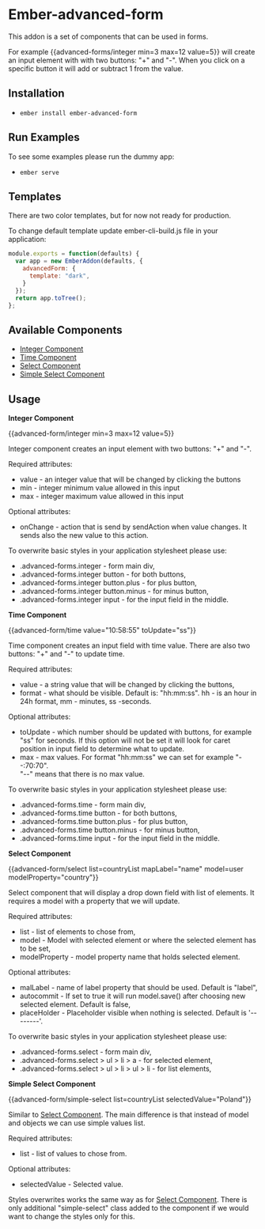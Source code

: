 # Ember-advanced-form

This addon is a set of components that can be used in forms.

For example {{advanced-forms/integer min=3 max=12 value=5}} will create an input element with with two buttons:
"+" and "-". When you click on a specific button it will add or subtract 1 from the value.

## Installation

* `ember install ember-advanced-form`

## Run Examples

To see some examples please run the dummy app:

* `ember serve`


## Templates  

There are two color templates, but for now not ready for production.

To change default template update ember-cli-build.js file in your application:

```javascript
module.exports = function(defaults) {
  var app = new EmberAddon(defaults, {
    advancedForm: {
      template: "dark",
    }
  });
  return app.toTree();
};
```

## Available Components

* [Integer Component](#integer_component)
* [Time Component](#time_component)
* [Select Component](#select_component)
* [Simple Select Component](#simple_select_component)

## Usage  

<a name="integer_component"></a>__Integer Component__  

{{advanced-form/integer min=3 max=12 value=5}}

Integer component creates an input element with two buttons: "+" and "-".

Required attributes:
* value - an integer value that will be changed by clicking the buttons
* min - integer minimum value allowed in this input
* max - integer maximum value allowed in this input

Optional attributes:  
* onChange - action that is send by sendAction when value changes. It sends also the new value to this action.

To overwrite basic styles in your application stylesheet please use:  
* .advanced-forms.integer - form main div,  
* .advanced-forms.integer button - for both buttons,  
* .advanced-forms.integer button.plus - for plus button,  
* .advanced-forms.integer button.minus - for minus button,  
* .advanced-forms.integer input - for the input field in the middle.  

<a name="time_component"></a> __Time Component__  

{{advanced-form/time value="10:58:55" toUpdate="ss"}}

Time component creates an input field with time value. There are also two buttons: "+" and "-" to update time.  

Required attributes:
* value - a string value that will be changed by clicking the buttons,  
* format - what should be visible. Default is: "hh:mm:ss". hh - is an hour in 24h format, mm - minutes, ss -seconds.

Optional attributes:  
* toUpdate - which number should be updated with buttons, for example "ss" for seconds. If this option will not be set it will look for caret position in input field to determine what to update.  
* max - max values. For format "hh:mm:ss" we can set for example "--:70:70".  
"--" means that there is no max value.  

To overwrite basic styles in your application stylesheet please use:  
* .advanced-forms.time - form main div,  
* .advanced-forms.time button - for both buttons,  
* .advanced-forms.time button.plus - for plus button,  
* .advanced-forms.time button.minus - for minus button,  
* .advanced-forms.time input - for the input field in the middle.  

<a name="select_component"></a>__Select Component__  

{{advanced-form/select list=countryList mapLabel="name" model=user modelProperty="country"}}

Select component that will display a drop down field with list of elements. It requires a model with a property that we will update.  

Required attributes:  
* list - list of elements to chose from,  
* model - Model with selected element or where the selected element has to be set,  
* modelProperty - model property name that holds selected element.  

Optional attributes:  
* malLabel - name of label property that should be used. Default is "label",  
* autocommit - If set to true it will run model.save() after choosing new selected element. Default is false,  
* placeHolder - Placeholder visible when nothing is selected. Default is '--------'.

To overwrite basic styles in your application stylesheet please use:  
* .advanced-forms.select - form main div,  
* .advanced-forms.select > ul > li > a - for selected element,  
* .advanced-forms.select > ul > li > ul > li - for list elements,  

<a name="simple_select_component"></a>__Simple Select Component__  

{{advanced-form/simple-select list=countryList selectedValue="Poland"}}  

Similar to [Select Component](#select_component). The main difference is that instead of model and objects we can use simple values list.

Required attributes:  
* list - list of values to chose from.  

Optional attributes:  
* selectedValue - Selected value.  

Styles overwrites works the same way as for [Select Component](#select_component). There is only additional "simple-select" class added to the component if we would want to change the styles only for this.
